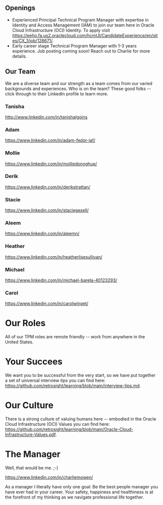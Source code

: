 ## Openings

* Experienced Principal Technical Program Manager with expertise in Identity and Access Management (IAM) to join our team here in Oracle Cloud Infrastructure (OCI) Identity. To apply visit https://eeho.fa.us2.oraclecloud.com/hcmUI/CandidateExperience/en/sites/CX_1/job/128671/.
* Early career stage Technical Program Manager with 1-3 years experience. Job posting coming soon! Reach out to Charlie for more details.

## Our Team

We are a diverse team and our strength as a team comes from our varied backgrounds and experiences. Who is on the team? These good folks -- click through to their LinkedIn profile to learn more.

### Tanisha

http://www.linkedin.com/in/tanishalgoins

### Adam

https://www.linkedin.com/in/adam-fedor-jaf/

### Mollie

https://www.linkedin.com/in/molliedonoghue/

### Derik

https://www.linkedin.com/in/derikstrattan/

### Stacie

https://www.linkedin.com/in/staciegesell/

### Aleem

https://www.linkedin.com/in/aleemn/

### Heather

https://www.linkedin.com/in/heatherlisesullivan/

### Michael

https://www.linkedin.com/in/michael-barela-40123293/

### Carol

https://www.linkedin.com/in/carolwinget/

# Our Roles

All of our TPM roles are remote friendly -- work from anywhere in the United States.

# Your Succees

We want you to be successful from the very start, so we have put together a set of universal interview tips you can find here: https://github.com/retrosight/learning/blob/main/interview-tips.md.

# Our Culture

There is a strong culture of valuing humans here -- embodied in the Oracle Cloud Infrastructure (OCI) Values you can find here: https://github.com/retrosight/learning/blob/main/Oracle-Cloud-Infrastructure-Values.pdf.

# The Manager

Well, that would be me. ;-)

https://www.linkedin.com/in/charliemowen/

As a manager I literally have only one goal: Be the best people manager you have ever had in your career. Your safety, happiness and healthiness is at the forefront of my thinking as we navigate professional life together.
